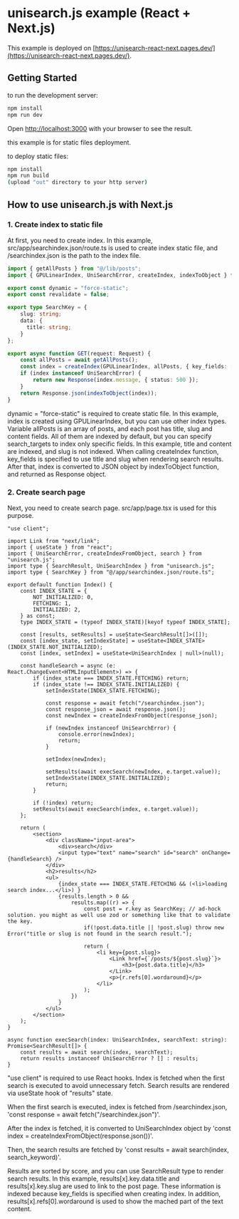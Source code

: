 # unisearch.js example (React + Next.js)

This example is deployed on [https://unisearch-react-next.pages.dev/](https://unisearch-react-next.pages.dev/).

## Getting Started

to run the development server:

```bash
npm install
npm run dev
```

Open [http://localhost:3000](http://localhost:3000) with your browser to see the result.

this example is for static files deployment.

to deploy static files:

```bash
npm install
npm run build
(upload "out" directory to your http server)
```

## How to use unisearch.js with Next.js

### 1. Create index to static file

At first, you need to create index. In this example, src/app/searchindex.json/route.ts is used to create index static file, and /searchindex.json is the path to the index file.

```ts
import { getAllPosts } from "@/lib/posts";
import { GPULinearIndex, UniSearchError, createIndex, indexToObject } from "unisearch.js";

export const dynamic = "force-static";
export const revalidate = false;

export type SearchKey = {
    slug: string;
    data: {
      title: string;
    }
};

export async function GET(request: Request) {
    const allPosts = await getAllPosts();
    const index = createIndex(GPULinearIndex, allPosts, { key_fields: ["data.title", "slug"], search_targets: ["data.title", "content"] });
    if (index instanceof UniSearchError) {
        return new Response(index.message, { status: 500 });
    }
    return Response.json(indexToObject(index));
}
```

dynamic = "force-static" is required to create static file.
In this example, index is created using GPULinearIndex, but you can use other index types.
Variable allPosts is an array of posts, and each post has title, slug and content fields. All of them are indexed by default, but you can specify search_targets to index only specific fields. In this example, title and content are indexed, and slug is not indexed.
When calling createIndex function, key_fields is specified to use title and slug when rendering search results.
After that, index is converted to JSON object by indexToObject function, and returned as Response object.

### 2. Create search page

Next, you need to create search page. src/app/page.tsx is used for this purpose.

```tsx
"use client";

import Link from "next/link";
import { useState } from "react";
import { UniSearchError, createIndexFromObject, search } from "unisearch.js";
import type { SearchResult, UniSearchIndex } from "unisearch.js";
import type { SearchKey } from "@/app/searchindex.json/route.ts";

export default function Index() {
    const INDEX_STATE = {
        NOT_INITIALIZED: 0,
        FETCHING: 1,
        INITIALIZED: 2,
    } as const;
    type INDEX_STATE = (typeof INDEX_STATE)[keyof typeof INDEX_STATE];

    const [results, setResults] = useState<SearchResult[]>([]);
    const [index_state, setIndexState] = useState<INDEX_STATE>(INDEX_STATE.NOT_INITIALIZED);
    const [index, setIndex] = useState<UniSearchIndex | null>(null);

    const handleSearch = async (e: React.ChangeEvent<HTMLInputElement>) => {
        if (index_state === INDEX_STATE.FETCHING) return;
        if (index_state !== INDEX_STATE.INITIALIZED) {
            setIndexState(INDEX_STATE.FETCHING);

            const response = await fetch("/searchindex.json");
            const response_json = await response.json();
            const newIndex = createIndexFromObject(response_json);

            if (newIndex instanceof UniSearchError) {
                console.error(newIndex);
                return;
            }

            setIndex(newIndex);

            setResults(await execSearch(newIndex, e.target.value));
            setIndexState(INDEX_STATE.INITIALIZED);
            return;
        }

        if (!index) return;
        setResults(await execSearch(index, e.target.value));
    };

    return (
        <section>
            <div className="input-area">
                <div>search</div>
                <input type="text" name="search" id="search" onChange={handleSearch} />
            </div>
            <h2>results</h2>
            <ul>
                {index_state === INDEX_STATE.FETCHING && (<li>loading search index...</li>) }
                {results.length > 0 &&
                    results.map((r) => {
                        const post = r.key as SearchKey; // ad-hock solution. you might as well use zod or something like that to validate the key.
                        if(!post.data.title || !post.slug) throw new Error("title or slug is not found in the search result.");

                        return (
                            <li key={post.slug}>
                                <Link href={`/posts/${post.slug}`}>
                                    <h3>{post.data.title}</h3>
                                </Link>
                                <p>{r.refs[0].wordaround}</p>
                            </li>
                        );
                    })
                }
            </ul>
        </section>
    );
}

async function execSearch(index: UniSearchIndex, searchText: string): Promise<SearchResult[]> {
    const results = await search(index, searchText);
    return results instanceof UniSearchError ? [] : results;
}
```

"use client" is required to use React hooks. Index is fetched when the first search is executed to avoid unnecessary fetch.
Search results are rendered via useState hook of "results" state.

When the first search is executed, index is fetched from /searchindex.json, 'const response = await fetch("/searchindex.json")'.

After the index is fetched, it is converted to UniSearchIndex object by 'const index = createIndexFromObject(response.json())'.

Then, the search results are fetched by 'const results = await search(index, search_keyword)'.

Results are sorted by score, and you can use SearchResult type to render search results.
In this example, results[x].key.data.title and results[x].key.slug are used to link to the post page.
These information is indexed because key_fields is specified when creating index.
In addition, results[x].refs[0].wordaround is used to show the mached part of the text content.
